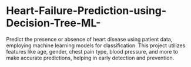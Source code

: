 # Heart-Failure-Prediction-using-Decision-Tree-ML-
Predict the presence or absence of heart disease using patient data, employing machine learning models for classification. This project utilizes features like age, gender, chest pain type, blood pressure, and more to make accurate predictions, helping in early detection and prevention.
